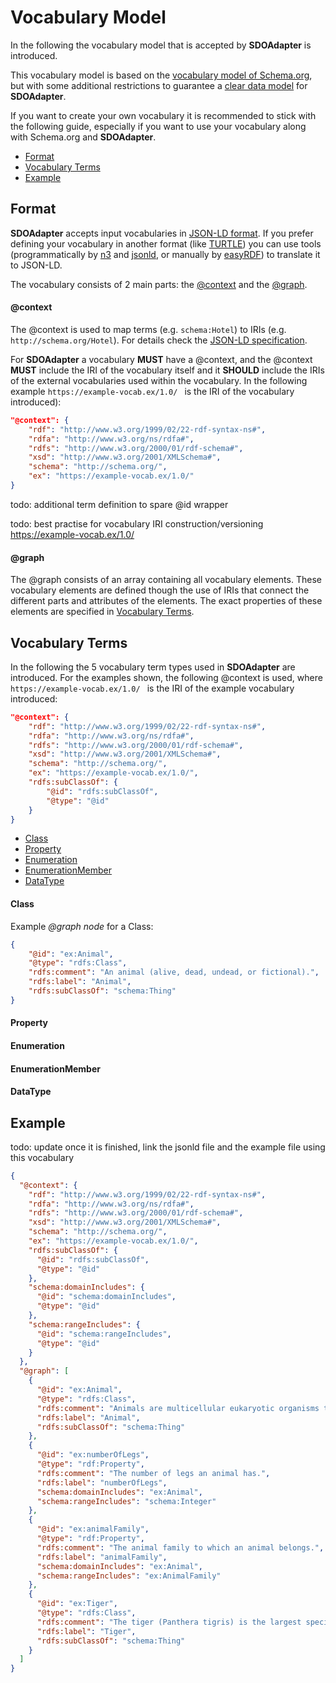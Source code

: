 # Vocabulary Model

In the following the vocabulary model that is accepted by **SDOAdapter** is introduced.
 
 This vocabulary model is based on the <a href="https://schema.org/version/latest/all-layers.jsonld" target="_blank">vocabulary model of Schema.org</a>, but with some additional restrictions to guarantee a <a href="https://github.com/semantifyit/schema-org-adapter/blob/master/docu/dataModel.md" target="_blank">clear data model</a> for **SDOAdapter**.
 
If you want to create your own vocabulary it is recommended to stick with the following guide, especially if you want to use your vocabulary along with Schema.org and **SDOAdapter**.

* <a href="#format">Format</a>
* <a href="#vocabularyTerms">Vocabulary Terms</a>
* <a href="#example">Example</a>

<a name="format"></a>
## Format

**SDOAdapter** accepts input vocabularies in <a href="https://www.w3.org/TR/json-ld11/" target="_blank">JSON-LD format</a>. If you prefer defining your vocabulary in another format (like <a href="https://www.w3.org/TR/turtle/">TURTLE</a>) you can use tools (programmatically by <a href="https://www.npmjs.com/package/n3" target="_blank">n3</a> and <a href="https://www.npmjs.com/package/jsonld" target="_blank">jsonld</a>, or manually by <a href="http://www.easyrdf.org/converter" target="_blank">easyRDF</a>) to translate it to JSON-LD.

The vocabulary consists of 2 main parts: the <a href="#context">@context</a> and the <a href="#graph">@graph</a>.

<a name="context"></a>
#### @context

The @context is used to map terms (e.g. `schema:Hotel`) to IRIs (e.g. `http://schema.org/Hotel`). For details check the <a href="https://www.w3.org/TR/json-ld11/#the-context" target="_blank">JSON-LD specification</a>.

For **SDOAdapter** a vocabulary **MUST** have a @context, and the @context **MUST** include the IRI of the vocabulary itself and it **SHOULD** include the IRIs of the external vocabularies used within the vocabulary. In the following example `https://example-vocab.ex/1.0/ ` is the IRI of the vocabulary introduced):

```json
"@context": {
    "rdf": "http://www.w3.org/1999/02/22-rdf-syntax-ns#",
    "rdfa": "http://www.w3.org/ns/rdfa#",
    "rdfs": "http://www.w3.org/2000/01/rdf-schema#",
    "xsd": "http://www.w3.org/2001/XMLSchema#",
    "schema": "http://schema.org/",
    "ex": "https://example-vocab.ex/1.0/"
}
```

todo: additional term definition to spare @id wrapper

todo: best practise for vocabulary IRI construction/versioning https://example-vocab.ex/1.0/

<a name="graph"></a>
#### @graph

The @graph consists of an array containing all vocabulary elements. These vocabulary elements are defined though the use of IRIs that connect the different parts and attributes of the elements. The exact properties of these elements are specified in <a href="#vocabularyTerms">Vocabulary Terms</a>.

<a name="vocabularyTerms"></a>
## Vocabulary Terms

In the following the 5 vocabulary term types used in **SDOAdapter** are introduced. For the examples shown, the following @context is used, where `https://example-vocab.ex/1.0/ ` is the IRI of the example vocabulary introduced:

```json
"@context": {
    "rdf": "http://www.w3.org/1999/02/22-rdf-syntax-ns#",
    "rdfa": "http://www.w3.org/ns/rdfa#",
    "rdfs": "http://www.w3.org/2000/01/rdf-schema#",
    "xsd": "http://www.w3.org/2001/XMLSchema#",
    "schema": "http://schema.org/",
    "ex": "https://example-vocab.ex/1.0/",
    "rdfs:subClassOf": {
        "@id": "rdfs:subClassOf",
        "@type": "@id"
    }
}
```
* <a href="#Class">Class</a>
* <a href="#Property">Property</a>
* <a href="#Enumeration">Enumeration</a>
* <a href="#EnumerationMember">EnumerationMember</a>
* <a href="#DataType">DataType</a>

<a name="Class"></a>
#### Class

Example _@graph node_ for a Class:
```JSON
{
    "@id": "ex:Animal",
    "@type": "rdfs:Class",
    "rdfs:comment": "An animal (alive, dead, undead, or fictional).",
    "rdfs:label": "Animal",
    "rdfs:subClassOf": "schema:Thing"
}
```

<a name="Property"></a>
#### Property

<a name="Enumeration"></a>
#### Enumeration

<a name="EnumerationMember"></a>
#### EnumerationMember

<a name="DataType"></a>
#### DataType

<a name="example"></a>
## Example

todo: update once it is finished, link the jsonld file and the example file using this vocabulary

```json
{
  "@context": {
    "rdf": "http://www.w3.org/1999/02/22-rdf-syntax-ns#",
    "rdfa": "http://www.w3.org/ns/rdfa#",
    "rdfs": "http://www.w3.org/2000/01/rdf-schema#",
    "xsd": "http://www.w3.org/2001/XMLSchema#",
    "schema": "http://schema.org/",
    "ex": "https://example-vocab.ex/1.0/",
    "rdfs:subClassOf": {
      "@id": "rdfs:subClassOf",
      "@type": "@id"
    },
    "schema:domainIncludes": {
      "@id": "schema:domainIncludes",
      "@type": "@id"
    },
    "schema:rangeIncludes": {
      "@id": "schema:rangeIncludes",
      "@type": "@id"
    }
  },
  "@graph": [
    {
      "@id": "ex:Animal",
      "@type": "rdfs:Class",
      "rdfs:comment": "Animals are multicellular eukaryotic organisms that form the biological kingdom Animalia. With few exceptions, animals consume organic material, breathe oxygen, are able to move, can reproduce sexually, and grow from a hollow sphere of cells, the blastula, during embryonic development.",
      "rdfs:label": "Animal",
      "rdfs:subClassOf": "schema:Thing"
    },
    {
      "@id": "ex:numberOfLegs",
      "@type": "rdf:Property",
      "rdfs:comment": "The number of legs an animal has.",
      "rdfs:label": "numberOfLegs",
      "schema:domainIncludes": "ex:Animal",
      "schema:rangeIncludes": "schema:Integer"
    },
    {
      "@id": "ex:animalFamily",
      "@type": "rdf:Property",
      "rdfs:comment": "The animal family to which an animal belongs.",
      "rdfs:label": "animalFamily",
      "schema:domainIncludes": "ex:Animal",
      "schema:rangeIncludes": "ex:AnimalFamily"
    },
    {
      "@id": "ex:Tiger",
      "@type": "rdfs:Class",
      "rdfs:comment": "The tiger (Panthera tigris) is the largest species among the Felidae and classified in the genus Panthera. It is most recognisable for its dark vertical stripes on orangish-brown fur with a lighter underside.",
      "rdfs:label": "Tiger",
      "rdfs:subClassOf": "schema:Thing"
    }
  ]
}
```